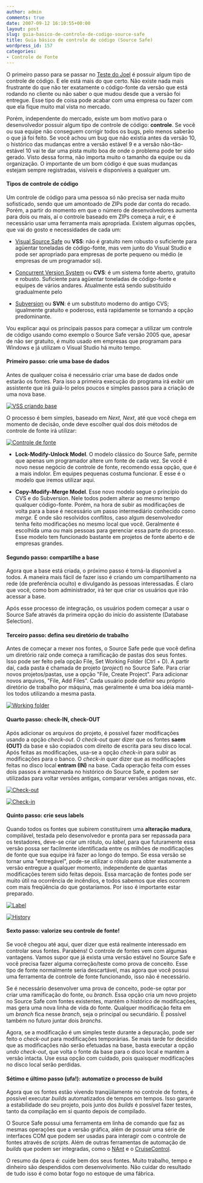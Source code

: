 ```yaml
---
author: admin
comments: true
date: 2007-09-12 16:10:55+00:00
layout: post
slug: guia-basico-de-controle-de-codigo-source-safe
title: Guia básico de controle de código (Source Safe)
wordpress_id: 157
categories:
- Controle de Fonte
---
```


O primeiro passo para se passar no [Teste do Joel](http://brazil.joelonsoftware.com/Articles/TheJoelTest.html) é possuir algum tipo de controle de código. E ele está mais do que certo. Não existe nada mais frustrante do que não ter exatamente o código-fonte da versão que está rodando no cliente ou não saber o que mudou desde que a versão foi entregue. Esse tipo de coisa pode acabar com uma empresa ou fazer com que ela fique muito mal vista no mercado.

Porém, independente do mercado, existe um bom motivo para o desenvolvedor possuir algum tipo de controle de código: **controle**. Se você ou sua equipe não conseguem corrigir todos os bugs, pelo menos saberão o que já foi feito. Se você achou um bug que não existia antes da versão 10, o histórico das mudanças entre a versão estável 9 e a versão não-tão-estável 10 vai te dar uma pista muito boa de onde o problema pode ter sido gerado. Visto dessa forma, não importa muito o tamanho da equipe ou da organização. O importante de um bom código é que suas mudanças estejam sempre registradas, visíveis e disponíveis a qualquer um.




#### Tipos de controle de código


Um controle de código para uma pessoa só não precisa ser nada muito sofisticado, sendo que um amontoado de ZIPs pode dar conta do recado. Porém, a partir do momento em que o número de desenvolvedores aumenta para dois ou mais, aí o controle baseado em ZIPs começa a ruir, e é necessário usar uma ferramenta mais apropriada. Existem algumas opções, que vai do gosto e necessidades de cada um:



	
  * [Visual Source Safe](http://msdn.microsoft.com/ssafe/) ou **VSS**: não é gratuito nem robusto o suficiente para agüentar toneladas de código-fonte, mas vem junto do Visual Studio e pode ser apropriado para empresas de porte pequeno ou médio (e empresas de um programador só).

	
  * [Concurrent Version System](http://www.nongnu.org/cvs/) ou **CVS**: é um sistema fonte aberto, gratuito e robusto. Suficiente para agüentar toneladas de código-fonte e equipes de vários andares. Atualmente está sendo substituído gradualmente pelo

	
  * [Subversion](http://subversion.tigris.org/) ou **SVN**: é um substituto moderno do antigo CVS; igualmente gratuito e poderoso, está rapidamente se tornando a opção predominante.


Vou explicar aqui os principais passos para começar a utilizar um controle de código usando como exemplo o Source Safe versão 2005 que, apesar de não ser gratuito, é muito usado em empresas que programam para Windows e já utilizam o Visual Studio há muito tempo.


#### Primeiro passo: crie uma base de dados


Antes de qualquer coisa é necessário criar uma base de dados onde estarão os fontes. Para isso a primeira execução do programa irá exibir um assistente que irá guiá-lo pelos poucos e simples passos para a criação de uma nova base.

[![VSS criando base](http://www.caloni.com.br/blog/wp-content/uploads/vss-create.png)](http://www.caloni.com.br/blog/wp-content/uploads/vss-create.png)

O processo é bem simples, baseado em _Next, Next_, até que você chega em momento de decisão, onde deve escolher qual dos dois métodos de controle de fonte irá utilizar:

[![Controle de fonte](http://www.caloni.com.br/blog/wp-content/uploads/vss-control.png)](http://www.caloni.com.br/blog/wp-content/uploads/vss-control.png)



	
  * **Lock-Modify-Unlock Model**. O modelo clássico do Source Safe, permite que apenas um programador altere um fonte de cada vez. Se você é novo nesse negócio de controle de fonte, recomendo essa opção, que é a mais indolor. Em equipes pequenas costuma funcionar. E esse é o modelo que iremos utilizar aqui.

	
  * **Copy-Modify-Merge Model**. Esse novo modelo segue o princípio do CVS e do Subversion. Nele todos podem alterar ao mesmo tempo qualquer código-fonte. Porém, na hora de subir as modificações de volta para a base é necessário um passo intermediário conhecido como _merge._ É onde são resolvidos conflitos, caso algum desenvolvedor tenha feito modificações no mesmo local que você. Geralmente é escolhida uma ou mais pessoas para gerenciar essa parte do processo. Esse modelo tem funcionado bastante em projetos de fonte aberto e de empresas grandes.




#### Segundo passo: compartilhe a base


Agora que a base está criada, o próximo passo é torná-la disponível a todos. A maneira mais fácil de fazer isso é criando um compartilhamento na rede (de preferência oculto) e divulgando às pessoas interessadas. É claro que você, como bom administrador, irá ter que criar os usuários que irão acessar a base.

Após esse processo de integração, os usuários podem começar a usar o Source Safe através da primeira opção do início do assistente (Database Selection).


#### Terceiro passo: defina seu diretório de trabalho


Antes de começar a mexer nos fontes, o Source Safe pede que você defina um diretório raiz onde começa a ramificação de pastas dos seus fontes. Isso pode ser feito pela opção File, Set Working Folder (Ctrl + D). A partir daí, cada pasta é chamada de projeto (_project_) no Source Safe. Para criar novos projetos/pastas, use a opção "File, Create Project". Para adicionar novos arquivos, "File, Add Files". Cada usuário pode definir seu próprio diretório de trabalho por máquina, mas geralmente é uma boa idéia mantê-los todos utilizando a mesma pasta.

[![Working folder](http://www.caloni.com.br/blog/wp-content/uploads/vss-working-folder.png)](http://www.caloni.com.br/blog/wp-content/uploads/vss-working-folder.png)


#### Quarto passo: check-IN, check-OUT


Após adicionar os arquivos do projeto, é possível fazer modificações usando a opção _check-out_. O _check-out_ quer dizer que os fontes **saem (OUT)** da base e são copiados com direito de escrita para seu disco local. Após feitas as modificações, usa-se a opção _check-in_ para subir as modificações para o banco. O _check-in_ quer dizer que as modificações feitas no disco local **entram (IN)** na base. Cada operação feita com esses dois passos é armazenada no histórico do Source Safe, e podem ser utilizadas para voltar versões antigas, comparar versões antigas novas, etc.

[![Check-out](http://www.caloni.com.br/blog/wp-content/uploads/vss-check-out.png)](http://www.caloni.com.br/blog/wp-content/uploads/vss-check-out.png)

[![Check-in](http://www.caloni.com.br/blog/wp-content/uploads/vss-check-in.png)](http://www.caloni.com.br/blog/wp-content/uploads/vss-check-in.png)


#### Quinto passo: crie seus labels


Quando todos os fontes que subirem constituirem uma **alteração madura**, compilável, testada pelo desenvolvedor e pronta para ser repassada para os testadores, deve-se criar um rótulo, ou _label_, para que futuramente essa versão possa ser facilmente identificada entre os milhões de modificações de fonte que sua equipe irá fazer ao longo do tempo. Se essa versão se tornar uma "entregável", pode-se utilizar o rótulo para obter exatamente a versão entregue a qualquer momento, independente de quantas modificações terem sido feitas depois. Essa marcação de fontes pode ser muito útil na ocorrência de incêndios, e todos sabemos que eles ocorrem com mais freqüência do que gostaríamos. Por isso é importante estar preparado.

[![Label](http://www.caloni.com.br/blog/wp-content/uploads/vss-label.png)](http://www.caloni.com.br/blog/wp-content/uploads/vss-label.png)

[![History](http://www.caloni.com.br/blog/wp-content/uploads/vss-history.png)](http://www.caloni.com.br/blog/wp-content/uploads/vss-history.png)


#### Sexto passo: valorize seu controle de fonte!


Se você chegou até aqui, quer dizer que está realmente interessado em controlar seus fontes. Parabéns! O controle de fontes vem com algumas vantagens. Vamos supor que já exista uma versão estável no Source Safe e você precisa fazer alguma correção/teste como prova de conceito. Esse tipo de fonte normalmente seria descartável, mas agora que você possui uma ferramenta de controle de fonte funcionando, isso não é necessário.

Se é necessário desenvolver uma prova de conceito, pode-se optar por criar uma ramificação do fonte, ou _branch_. Essa opção cria um novo projeto no Source Safe com fontes existentes, mantém o histórico de modificações, mas gera uma nova linha de vida do fonte. Qualquer modificação feita em um _branch_ fica nesse _branch_, seja o principal ou secundário. É possível também no futuro juntar dois _branchs_.

Agora, se a modificação é um simples teste durante a depuração, pode ser feito o _check-out_ para modificações temporárias. Se mais tarde for decidido que as modificações não serão efetuadas na base, basta executar a opção _undo check-out_, que volta o fonte da base para o disco local e mantém a versão intacta. Use essa opção com cuidado, pois quaisquer modificações no disco local serão perdidas.


#### Sétimo e último passo (ufa!): automatize o processo de build


Agora que os fontes estão vivendo tranqüilamente no controle de fontes, é possível executar _builds_ automatizados de tempos em tempos. Isso garante a estabilidade do seu projeto, pois junto dos _builds_ é possível fazer testes, tanto da compilação em si quanto depois de compilado.

O Source Safe possui uma ferramenta em linha de comando que faz as mesmas operações que a versão gráfica, além de possuir uma série de interfaces COM que podem ser usadas para interagir com o controle de fontes através de _scripts_. Além de outras ferramentas de automação de _builds_ que podem ser integradas, como o [NAnt](http://nant.sourceforge.net/) e o [CruiseControl](http://cruisecontrol.sourceforge.net/).

O resumo da ópera é: cuide bem dos seus fontes. Muito trabalho, tempo e dinheiro são despendidos com desenvolvimento. Não cuidar do resultado de tudo isso é como botar fogo no estoque de uma fábrica.
